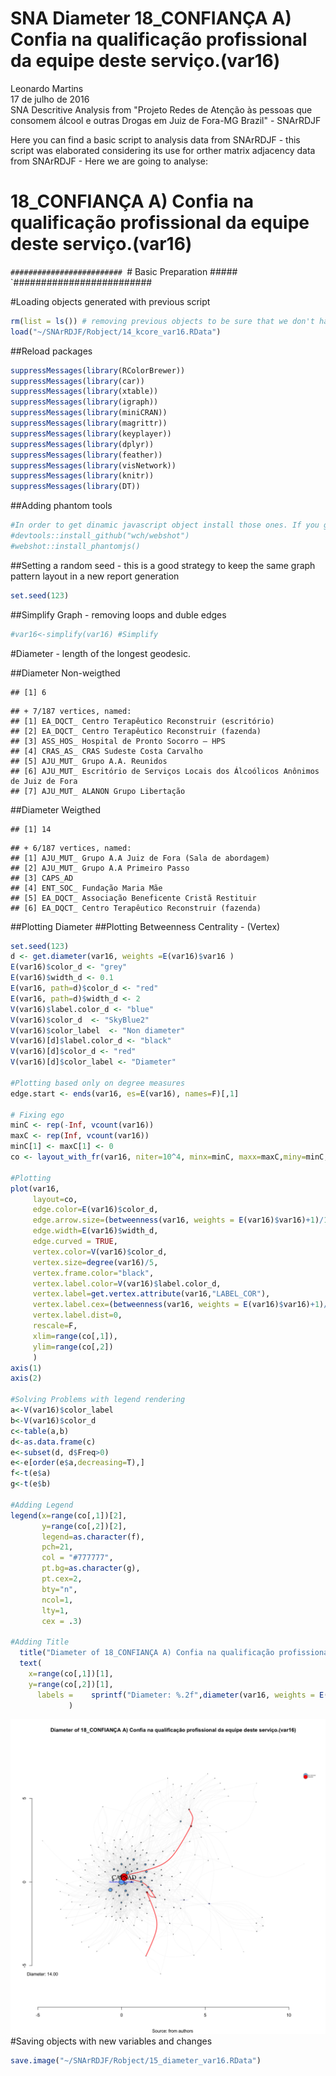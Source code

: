 # SNA Diameter 18_CONFIANÇA A) Confia na qualificação profissional da equipe deste serviço.(var16)
Leonardo Martins  
17 de julho de 2016  
SNA Descritive Analysis from "Projeto Redes de Atenção às pessoas que consomem álcool e outras Drogas em Juiz de Fora-MG   Brazil"  - SNArRDJF

Here you can find a basic script to analysis data from SNArRDJF - this script was elaborated considering its use for orther matrix adjacency data from SNArRDJF - Here we are going to analyse:

# 18_CONFIANÇA A) Confia na qualificação profissional da equipe deste serviço.(var16)

`#########################
`# Basic Preparation #####
`#########################

#Loading objects generated with previous script 

```r
rm(list = ls()) # removing previous objects to be sure that we don't have objects conflicts name
load("~/SNArRDJF/Robject/14_kcore_var16.RData")
```
##Reload packages

```r
suppressMessages(library(RColorBrewer))
suppressMessages(library(car))
suppressMessages(library(xtable))
suppressMessages(library(igraph))
suppressMessages(library(miniCRAN))
suppressMessages(library(magrittr))
suppressMessages(library(keyplayer))
suppressMessages(library(dplyr))
suppressMessages(library(feather))
suppressMessages(library(visNetwork))
suppressMessages(library(knitr))
suppressMessages(library(DT))
```
##Adding phantom tools

```r
#In order to get dinamic javascript object install those ones. If you get problems installing go to Stackoverflow.com and type your error to discover what to do. In some cases the libraries need to be intalled in outside R libs.
#devtools::install_github("wch/webshot")
#webshot::install_phantomjs()
```
##Setting a random seed - this is a good strategy to keep the same graph pattern layout in a new report generation

```r
set.seed(123)
```

##Simplify Graph - removing loops and duble edges 

```r
#var16<-simplify(var16) #Simplify
```


#Diameter - length of the longest geodesic.

##Diameter Non-weigthed 

```
## [1] 6
```

```
## + 7/187 vertices, named:
## [1] EA_DQCT_ Centro Terapêutico Reconstruir (escritório)                          
## [2] EA_DQCT_ Centro Terapêutico Reconstruir (fazenda)                             
## [3] ASS_HOS_ Hospital de Pronto Socorro – HPS                                     
## [4] CRAS_AS_ CRAS Sudeste Costa Carvalho                                          
## [5] AJU_MUT_ Grupo A.A. Reunidos                                                  
## [6] AJU_MUT_ Escritório de Serviços Locais dos Álcoólicos Anônimos de Juiz de Fora
## [7] AJU_MUT_ ALANON Grupo Libertação
```
##Diameter Weigthed 

```
## [1] 14
```

```
## + 6/187 vertices, named:
## [1] AJU_MUT_ Grupo A.A Juiz de Fora (Sala de abordagem)
## [2] AJU_MUT_ Grupo A.A Primeiro Passo                  
## [3] CAPS_AD                                            
## [4] ENT_SOC_ Fundação Maria Mãe                        
## [5] EA_DQCT_ Associação Beneficente Cristã Restituir   
## [6] EA_DQCT_ Centro Terapêutico Reconstruir (fazenda)
```
##Plotting Diameter
##Plotting Betweenness Centrality - (Vertex)

```r
set.seed(123)
d <- get.diameter(var16, weights =E(var16)$var16 )
E(var16)$color_d <- "grey"
E(var16)$width_d <- 0.1
E(var16, path=d)$color_d <- "red"
E(var16, path=d)$width_d <- 2
V(var16)$label.color_d <- "blue"
V(var16)$color_d  <- "SkyBlue2"
V(var16)$color_label  <- "Non diameter"
V(var16)[d]$label.color_d <- "black"
V(var16)[d]$color_d <- "red"
V(var16)[d]$color_label <- "Diameter"

#Plotting based only on degree measures 
edge.start <- ends(var16, es=E(var16), names=F)[,1]

# Fixing ego
minC <- rep(-Inf, vcount(var16))
maxC <- rep(Inf, vcount(var16))
minC[1] <- maxC[1] <- 0
co <- layout_with_fr(var16, niter=10^4, minx=minC, maxx=maxC,miny=minC, maxy=maxC, weights = E(var16)$var16)

#Plotting
plot(var16, 
     layout=co,
     edge.color=E(var16)$color_d,
     edge.arrow.size=(betweenness(var16, weights = E(var16)$var16)+1)/100000,
     edge.width=E(var16)$width_d,
     edge.curved = TRUE,
     vertex.color=V(var16)$color_d,
     vertex.size=degree(var16)/5,
     vertex.frame.color="black",
     vertex.label.color=V(var16)$label.color_d,
     vertex.label=get.vertex.attribute(var16,"LABEL_COR"),
     vertex.label.cex=(betweenness(var16, weights = E(var16)$var16)+1)/10000,
     vertex.label.dist=0,
     rescale=F,
     xlim=range(co[,1]), 
     ylim=range(co[,2])
     )
axis(1)
axis(2)

#Solving Problems with legend rendering 
a<-V(var16)$color_label 
b<-V(var16)$color_d
c<-table(a,b)
d<-as.data.frame(c)
e<-subset(d, d$Freq>0)
e<-e[order(e$a,decreasing=T),] 
f<-t(e$a)
g<-t(e$b)

#Adding Legend
legend(x=range(co[,1])[2], 
       y=range(co[,2])[2],
       legend=as.character(f),
       pch=21,
       col = "#777777", 
       pt.bg=as.character(g),
       pt.cex=2,
       bty="n", 
       ncol=1,
       lty=1,
       cex = .3)

#Adding Title
  title("Diameter of 18_CONFIANÇA A) Confia na qualificação profissional da equipe deste serviço.(var16)", sub = "Source: from authors ")
  text( 
    x=range(co[,1])[1],
    y=range(co[,2])[1], 
      labels =    sprintf("Diameter: %.2f",diameter(var16, weights = E(var16)$var16))
             )
```

![](18_CONFIANÇA_A_Confia_na_qualificação_profissional_15_diameter_files/figure-html/unnamed-chunk-8-1.png)<!-- -->
#Saving objects with new variables and changes

```r
save.image("~/SNArRDJF/Robject/15_diameter_var16.RData") 
```


